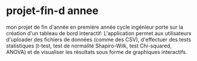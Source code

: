 # projet-fin-d annee 
mon projet de fin d'année en première année cycle ingénieur porte sur la création d'un tableau de bord interactif:
L'application permet aux utilisateurs d'uploader des fichiers de données (comme des CSV), d'effectuer des tests statistiques (t-test, test de normalité Shapiro-Wilk, test Chi-squared, ANOVA) et de visualiser les résultats sous forme de graphiques interactifs.
